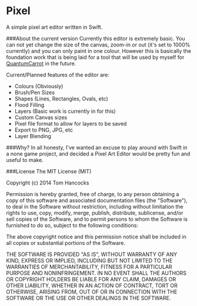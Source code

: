 Pixel
=====

A simple pixel art editor written in Swift.

###About the current version
Currently this editor is extremely basic. You can not yet change the size of the canvas, zoom-in or out (it's set to 1000% currently) and you can only paint in one colour. However this is basically the
foundation work that is being laid for a tool that will be used by myself for [QuantumCarrot](http://quantumcarrot.com) in the future.

Current/Planned features of the editor are:

- Colours (Obviously)
- Brush/Pen Sizes
- Shapes (Lines, Rectangles, Ovals, etc)
- Flood Filling
- Layers (Basic work is currently in for this)
- Custom Canvas sizes
- Pixel file format to allow for layers to be saved
- Export to PNG, JPG, etc
- Layer Blending


###Why?
In all honesty, I've wanted an excuse to play around with Swift in a none game project, and decided a Pixel Art Editor would be pretty fun and useful to make.


###License
The MIT License (MIT)

Copyright (c) 2014 Tom Hancocks

Permission is hereby granted, free of charge, to any person obtaining a copy
of this software and associated documentation files (the "Software"), to deal
in the Software without restriction, including without limitation the rights
to use, copy, modify, merge, publish, distribute, sublicense, and/or sell
copies of the Software, and to permit persons to whom the Software is
furnished to do so, subject to the following conditions:

The above copyright notice and this permission notice shall be included in all
copies or substantial portions of the Software.

THE SOFTWARE IS PROVIDED "AS IS", WITHOUT WARRANTY OF ANY KIND, EXPRESS OR
IMPLIED, INCLUDING BUT NOT LIMITED TO THE WARRANTIES OF MERCHANTABILITY,
FITNESS FOR A PARTICULAR PURPOSE AND NONINFRINGEMENT. IN NO EVENT SHALL THE
AUTHORS OR COPYRIGHT HOLDERS BE LIABLE FOR ANY CLAIM, DAMAGES OR OTHER
LIABILITY, WHETHER IN AN ACTION OF CONTRACT, TORT OR OTHERWISE, ARISING FROM,
OUT OF OR IN CONNECTION WITH THE SOFTWARE OR THE USE OR OTHER DEALINGS IN THE
SOFTWARE.
